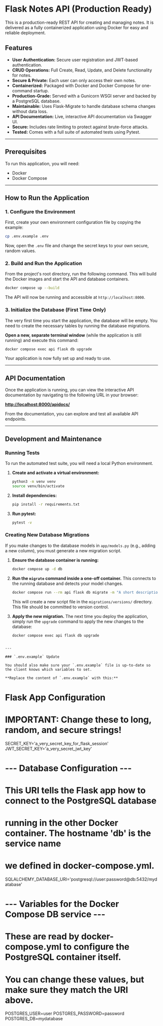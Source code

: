 # Flask Notes API (Production Ready)

This is a production-ready REST API for creating and managing notes. It is delivered as a fully containerized application using Docker for easy and reliable deployment.

## Features

-   **User Authentication:** Secure user registration and JWT-based authentication.
-   **CRUD Operations:** Full Create, Read, Update, and Delete functionality for notes.
-   **Secure & Private:** Each user can only access their own notes.
-   **Containerized:** Packaged with Docker and Docker Compose for one-command startup.
-   **Production-Grade:** Served with a Gunicorn WSGI server and backed by a PostgreSQL database.
-   **Maintainable:** Uses Flask-Migrate to handle database schema changes without data loss.
-   **API Documentation:** Live, interactive API documentation via Swagger UI.
-   **Secure:** Includes rate limiting to protect against brute-force attacks.
-   **Tested:** Comes with a full suite of automated tests using Pytest.

---

## Prerequisites

To run this application, you will need:
-   Docker
-   Docker Compose

---

## How to Run the Application

### 1. Configure the Environment

First, create your own environment configuration file by copying the example:

```bash
cp .env.example .env
```

Now, open the `.env` file and change the secret keys to your own secure, random values.

### 2. Build and Run the Application

From the project's root directory, run the following command. This will build the Docker images and start the API and database containers.

```bash
docker compose up --build
```

The API will now be running and accessible at `http://localhost:8000`.

### 3. Initialize the Database (First Time Only)

The very first time you start the application, the database will be empty. You need to create the necessary tables by running the database migrations.

**Open a new, separate terminal window** (while the application is still running) and execute this command:

```bash
docker compose exec api flask db upgrade
```

Your application is now fully set up and ready to use.

---

## API Documentation

Once the application is running, you can view the interactive API documentation by navigating to the following URL in your browser:

**[http://localhost:8000/apidocs/](http://localhost:8000/apidocs/)**

From the documentation, you can explore and test all available API endpoints.

---

## Development and Maintenance

### Running Tests

To run the automated test suite, you will need a local Python environment.

1.  **Create and activate a virtual environment:**
    ```bash
    python3 -m venv venv
    source venv/bin/activate
    ```
2.  **Install dependencies:**
    ```bash
    pip install -r requirements.txt
    ```
3.  **Run pytest:**
    ```bash
    pytest -v
    ```

### Creating New Database Migrations

If you make changes to the database models in `app/models.py` (e.g., adding a new column), you must generate a new migration script.

1.  **Ensure the database container is running:**
    ```bash
    docker compose up -d db
    ```
2.  **Run the `migrate` command inside a one-off container.** This connects to the running database and detects your model changes.
    ```bash
    docker compose run --rm api flask db migrate -m "A short description of your changes"
    ```
    This will create a new script file in the `migrations/versions/` directory. This file should be committed to version control.

3.  **Apply the new migration.** The next time you deploy the application, simply run the `upgrade` command to apply the new changes to the database:
    ```bash
    docker compose exec api flask db upgrade
    ```
```

---

### `.env.example` Update

You should also make sure your `.env.example` file is up-to-date so the client knows which variables to set.

**Replace the content of `.env.example` with this:**

```
# Flask App Configuration
# IMPORTANT: Change these to long, random, and secure strings!
SECRET_KEY='a_very_secret_key_for_flask_session'
JWT_SECRET_KEY='a_very_secret_jwt_key'

# --- Database Configuration ---
# This URI tells the Flask app how to connect to the PostgreSQL database
# running in the other Docker container. The hostname 'db' is the service name
# we defined in docker-compose.yml.
SQLALCHEMY_DATABASE_URI='postgresql://user:password@db:5432/mydatabase'

# --- Variables for the Docker Compose DB service ---
# These are read by docker-compose.yml to configure the PostgreSQL container itself.
# You can change these values, but make sure they match the URI above.
POSTGRES_USER=user
POSTGRES_PASSWORD=password
POSTGRES_DB=mydatabase
```
